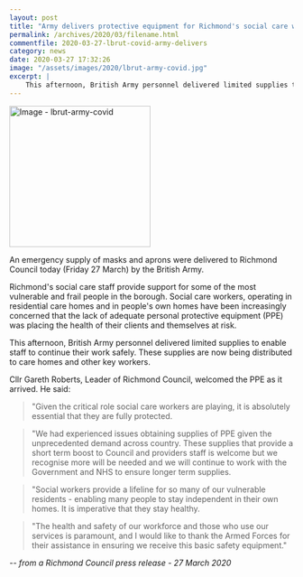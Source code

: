 ```yaml
---
layout: post
title: "Army delivers protective equipment for Richmond's social care workers"
permalink: /archives/2020/03/filename.html
commentfile: 2020-03-27-lbrut-covid-army-delivers
category: news
date: 2020-03-27 17:32:26
image: "/assets/images/2020/lbrut-army-covid.jpg"
excerpt: |
    This afternoon, British Army personnel delivered limited supplies to enable staff to continue their work safely. These supplies are now being distributed to care homes and other key workers.
---
```

<a href="/assets/images/2020/lbrut-army-covid.jpg" title="Click for a larger image"><img src="/assets/images/2020/lbrut-army-covid-thumb.jpg" width="250" alt="Image - lbrut-army-covid"  class="photo right"/></a>

An emergency supply of masks and aprons were delivered to Richmond Council today (Friday 27 March) by the British Army.

Richmond's social care staff provide support for some of the most vulnerable and frail people in the borough. Social care workers, operating in residential care homes and in people's own homes have been increasingly concerned that the lack of adequate personal protective equipment (PPE) was placing the health of their clients and themselves at risk.

This afternoon, British Army personnel delivered limited supplies to enable staff to continue their work safely. These supplies are now being distributed to care homes and other key workers.

Cllr Gareth Roberts, Leader of Richmond Council, welcomed the PPE as it arrived. He said:

> "Given the critical role social care workers are playing, it is absolutely essential that they are fully protected.

> "We had experienced issues obtaining supplies of PPE given the unprecedented demand across country. These supplies that provide a short term boost to Council and providers staff is welcome but we recognise more will be needed and we will continue to work with the Government and NHS to ensure longer term supplies.

> "Social workers provide a lifeline for so many of our vulnerable residents - enabling many people to stay independent in their own homes. It is imperative that they stay healthy.

> "The health and safety of our workforce and those who use our services is paramount, and I would like to thank the Armed Forces for their assistance in ensuring we receive this basic safety equipment."

<cite>-- from a Richmond Council press release - 27 March 2020</cite>
